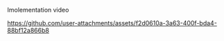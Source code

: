 Imolementation video

https://github.com/user-attachments/assets/f2d0610a-3a63-400f-bda4-88bf12a866b8

